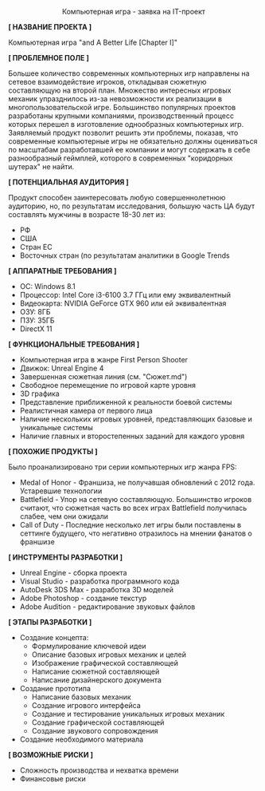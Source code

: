 <p align="center">Компьютерная игра - заявка на IT-проект</p>

**\[ НАЗВАНИЕ ПРОЕКТА ]**

Компьютерная игра "and A Better Life \[Chapter I]"


**\[ ПРОБЛЕМНОЕ ПОЛЕ ]**

Большее количество современных компьютерных игр направлены на сетевое взаимодействие игроков, откладывая сюжетную составляющую на второй план. Множество интересных игровых механик упразднилось из-за невозможности их реализации в многопользовательской игре. Большинство популярных проектов разработаны крупными компаниями, производственный процесс которых перешел в изготовление однообразных компьютерных игр. Заявляемый продукт позволит решить эти проблемы, показав, что современные компьютерные игры не обязательно должны оцениваться по масштабам разработавшей ее компании и могут содержать в себе разнообразный геймплей, которого в современных "коридорных шутерах" не найти.


**\[ ПОТЕНЦИАЛЬНАЯ АУДИТОРИЯ ]**

Продукт способен заинтересовать любую совершеннолетнюю аудиторию, но, по результатам исследования, большую часть ЦА будут составлять мужчины в возрасте 18-30 лет из:
* РФ
* США
* Стран ЕС
* Восточных стран
(по результатам аналитики в Google Trends


**\[ АППАРАТНЫЕ ТРЕБОВАНИЯ ]**

* ОС: Windows 8.1
* Процессор: Intel Core i3-6100 3.7 ГГц или ему эквивалентный
* Видеокарта: NVIDIA GeForce GTX 960 или ей эквивалентная
* ОЗУ: 8ГБ
* ПЗУ: 35ГБ
* DirectX 11


**\[ ФУНКЦИОНАЛЬНЫЕ ТРЕБОВАНИЯ ]**

* Компьютерная игра в жанре First Person Shooter
* Движок: Unreal Engine 4
* Завершенная сюжетная линия (см. "Сюжет.md")
* Свободное перемещение по игровой карте уровня
* 3D графика
* Представление приближенной к реальности боевой системы
* Реалистичная камера от первого лица
* Наличие нескольких игровых уровней, представляющих базовые и уникальные системы
* Наличие главных и второстепенных заданий для каждого уровня


**\[ ПОХОЖИЕ ПРОДУКТЫ ]**

Было проанализировано три серии компьютерных игр жанра FPS:
* Medal of Honor - Франшиза, не получавшая обновлений с 2012 года. Устаревшие технологии
* Battlefield - Упор на сетевую составляющую. Большинство игроков считают, что сюжетная часть во всех играх Battlefield получилась слабее, чем они ожидали
* Call of Duty - Последние несколько лет игры были поставлены в сеттинге будущего, что негативно отразилось на мнении фанатов о франшизе


**\[ ИНСТРУМЕНТЫ РАЗРАБОТКИ ]**

* Unreal Engine - сборка проекта
* Visual Studio - разработка программного кода
* AutoDesk 3DS Max - разработка 3D моделей
* Adobe Photoshop - создание текстур
* Adobe Audition - редактирование звуковых файлов


**\[ ЭТАПЫ РАЗРАБОТКИ ]**

* Создание концепта:
  * Формулирование ключевой идеи
  * Описание базовых игровых механик и целей
  * Изображение графической составляющей
  * Написание сюжетной составляющей
  * Написание дизайнерского документа
* Создание прототипа
  * Написание базовых механик
  * Создание игрового интерфейса
  * Создание и тестирование уникальных игровых механик
  * Создание графической составляющей
  * Создание звукового сопровождения
* Создание необходимого материала


**\[ ВОЗМОЖНЫЕ РИСКИ ]**

* Сложность производства и нехватка времени
* Финансовые риски

